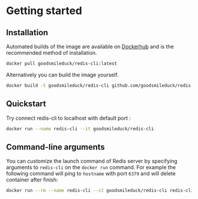 
# Getting started

## Installation

Automated builds of the image are available on [Dockerhub](https://hub.docker.com/r/goodsmileduck/redis-cli) and is the recommended method of installation.

```bash
docker pull goodsmileduck/redis-cli:latest
```

Alternatively you can build the image yourself.

```bash
docker build -t goodsmileduck/redis-cli github.com/goodsmileduck/redis-cli
```

## Quickstart

Try connect redis-cli to localhost with default port :

```bash
docker run --name redis-cli --it goodsmileduck/redis-cli
```

## Command-line arguments

You can customize the launch command of Redis server by specifying arguments to `redis-cli` on the `docker run` command. For example the following command will ping to `hostname` with port `6379` and will delete container after finish:

```bash
docker run --rm --name redis-cli --it goodsmileduck/redis-cli redis-cli -h hostname -p 6379 ping
```

